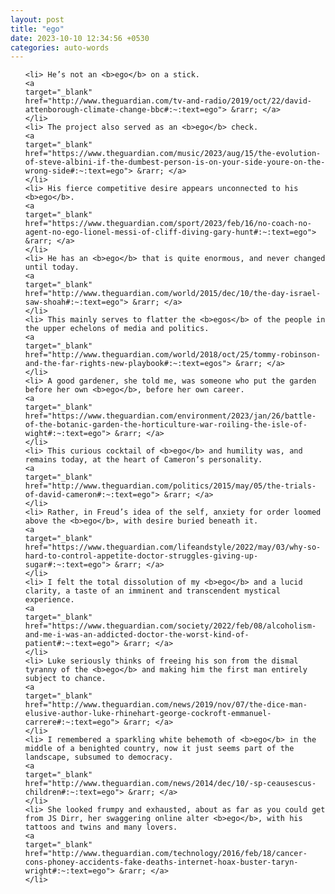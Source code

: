 ```yaml
---
layout: post
title: "ego"
date: 2023-10-10 12:34:56 +0530
categories: auto-words
---
```

<ol>

    <li> He’s not an <b>ego</b> on a stick.
    <a 
    target="_blank" 
    href="http://www.theguardian.com/tv-and-radio/2019/oct/22/david-attenborough-climate-change-bbc#:~:text=ego"> &rarr; </a>
    </li>
    <li> The project also served as an <b>ego</b> check.
    <a 
    target="_blank" 
    href="https://www.theguardian.com/music/2023/aug/15/the-evolution-of-steve-albini-if-the-dumbest-person-is-on-your-side-youre-on-the-wrong-side#:~:text=ego"> &rarr; </a>
    </li>
    <li> His fierce competitive desire appears unconnected to his <b>ego</b>.
    <a 
    target="_blank" 
    href="https://www.theguardian.com/sport/2023/feb/16/no-coach-no-agent-no-ego-lionel-messi-of-cliff-diving-gary-hunt#:~:text=ego"> &rarr; </a>
    </li>
    <li> He has an <b>ego</b> that is quite enormous, and never changed until today.
    <a 
    target="_blank" 
    href="http://www.theguardian.com/world/2015/dec/10/the-day-israel-saw-shoah#:~:text=ego"> &rarr; </a>
    </li>
    <li> This mainly serves to flatter the <b>egos</b> of the people in the upper echelons of media and politics.
    <a 
    target="_blank" 
    href="http://www.theguardian.com/world/2018/oct/25/tommy-robinson-and-the-far-rights-new-playbook#:~:text=egos"> &rarr; </a>
    </li>
    <li> A good gardener, she told me, was someone who put the garden before her own <b>ego</b>, before her own career.
    <a 
    target="_blank" 
    href="https://www.theguardian.com/environment/2023/jan/26/battle-of-the-botanic-garden-the-horticulture-war-roiling-the-isle-of-wight#:~:text=ego"> &rarr; </a>
    </li>
    <li> This curious cocktail of <b>ego</b> and humility was, and remains today, at the heart of Cameron’s personality.
    <a 
    target="_blank" 
    href="http://www.theguardian.com/politics/2015/may/05/the-trials-of-david-cameron#:~:text=ego"> &rarr; </a>
    </li>
    <li> Rather, in Freud’s idea of the self, anxiety for order loomed above the <b>ego</b>, with desire buried beneath it.
    <a 
    target="_blank" 
    href="https://www.theguardian.com/lifeandstyle/2022/may/03/why-so-hard-to-control-appetite-doctor-struggles-giving-up-sugar#:~:text=ego"> &rarr; </a>
    </li>
    <li> I felt the total dissolution of my <b>ego</b> and a lucid clarity, a taste of an imminent and transcendent mystical experience.
    <a 
    target="_blank" 
    href="https://www.theguardian.com/society/2022/feb/08/alcoholism-and-me-i-was-an-addicted-doctor-the-worst-kind-of-patient#:~:text=ego"> &rarr; </a>
    </li>
    <li> Luke seriously thinks of freeing his son from the dismal tyranny of the <b>ego</b> and making him the first man entirely subject to chance.
    <a 
    target="_blank" 
    href="http://www.theguardian.com/news/2019/nov/07/the-dice-man-elusive-author-luke-rhinehart-george-cockroft-emmanuel-carrere#:~:text=ego"> &rarr; </a>
    </li>
    <li> I remembered a sparkling white behemoth of <b>ego</b> in the middle of a benighted country, now it just seems part of the landscape, subsumed to democracy.
    <a 
    target="_blank" 
    href="http://www.theguardian.com/news/2014/dec/10/-sp-ceausescus-children#:~:text=ego"> &rarr; </a>
    </li>
    <li> She looked frumpy and exhausted, about as far as you could get from JS Dirr, her swaggering online alter <b>ego</b>, with his tattoos and twins and many lovers.
    <a 
    target="_blank" 
    href="http://www.theguardian.com/technology/2016/feb/18/cancer-cons-phoney-accidents-fake-deaths-internet-hoax-buster-taryn-wright#:~:text=ego"> &rarr; </a>
    </li>